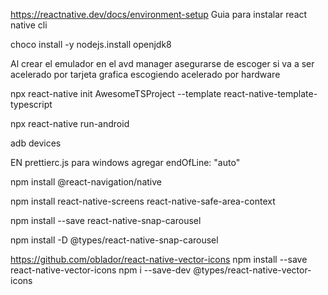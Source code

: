 https://reactnative.dev/docs/environment-setup
Guia para instalar react native cli

choco install -y nodejs.install openjdk8

Al crear el emulador en el avd manager asegurarse de escoger si va a ser
acelerado por tarjeta grafica escogiendo acelerado por hardware

npx react-native init AwesomeTSProject --template react-native-template-typescript

npx react-native run-android

adb devices

EN prettierc.js para windows agregar
endOfLine: "auto"

npm install @react-navigation/native

npm install react-native-screens react-native-safe-area-context

npm install --save react-native-snap-carousel

npm install -D @types/react-native-snap-carousel

https://github.com/oblador/react-native-vector-icons
npm install --save react-native-vector-icons
npm i --save-dev @types/react-native-vector-icons
